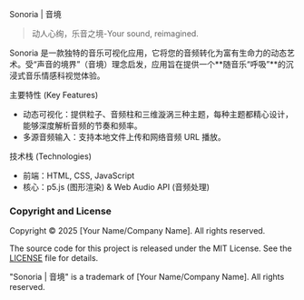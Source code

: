 Sonoria | 音境

> 动人心绚，乐音之境-Your sound, reimagined.

Sonoria 是一款独特的音乐可视化应用，它将您的音频转化为富有生命力的动态艺术。受“声音的境界”（音境）理念启发，应用旨在提供一个**随音乐“呼吸”**的沉浸式音乐情感科视觉体验。

主要特性 (Key Features)
 * 动态可视化：提供粒子、音频柱和三维漩涡三种主题，每种主题都精心设计，能够深度解析音频的节奏和频率。
 * 多源音频输入：支持本地文件上传和网络音频 URL 播放。

技术栈 (Technologies)
 * 前端：HTML, CSS, JavaScript
 * 核心：p5.js (图形渲染) & Web Audio API (音频处理)

### Copyright and License

Copyright © 2025 [Your Name/Company Name]. All rights reserved.

The source code for this project is released under the MIT License. See the [LICENSE](LICENSE) file for details.

"Sonoria | 音境" is a trademark of [Your Name/Company Name]. All rights reserved.

